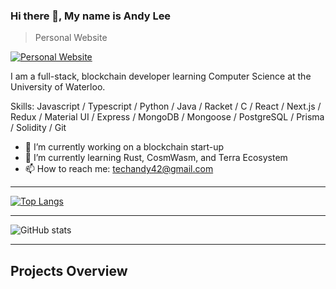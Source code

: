 ### Hi there 👋, My name is Andy Lee

> Personal Website

[![Personal Website](https://camo.githubusercontent.com/a57c9c18008ff4d418358eedc469367fb3b9090c8a5220e0e017a8de96550335/68747470733a2f2f692e6962622e636f2f5767504d7074732f696d6167652e706e67)](https://techandy42.com)


I am a full-stack, blockchain developer learning Computer Science at the University of Waterloo.

Skills: Javascript / Typescript / Python / Java / Racket / C / React / Next.js / Redux / Material UI / Express / MongoDB / Mongoose / PostgreSQL / Prisma / Solidity / Git 

- 🔭 I’m currently working on a blockchain start-up 
- 🌱 I’m currently learning Rust, CosmWasm, and Terra Ecosystem 
- 📫 How to reach me: techandy42@gmail.com 
  
---

[![Top Langs](https://github-readme-stats.vercel.app/api/top-langs/?username=gitHubAndyLee2020)](https://github.com/anuraghazra/github-readme-stats)

---

![GitHub stats](https://github-readme-stats.vercel.app/api?username=gitHubAndyLee2020&show_icons=true)  
  
---
  
## Projects Overview
  



